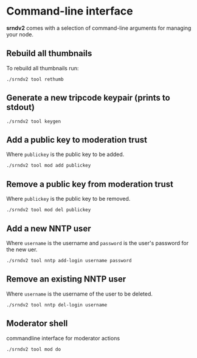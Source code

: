 # Command-line interface

**srndv2** comes with a selection of command-line arguments for managing your node.

## Rebuild all thumbnails

To rebuild all thumbnails run:

    ./srndv2 tool rethumb

## Generate a new tripcode keypair (prints to stdout)

    ./srndv2 tool keygen

## Add a public key to moderation trust

Where `publickey` is the public key to be added.

    ./srndv2 tool mod add publickey

## Remove a public key from moderation trust

Where `publickey` is the public key to be removed.

    ./srndv2 tool mod del publickey

## Add a new NNTP user

Where `username` is the username and `password` is the user's password for the new uer.

    ./srndv2 tool nntp add-login username password

## Remove an existing NNTP user

Where `username` is the username of the user to be deleted.

    ./srndv2 tool nntp del-login username

## Moderator shell

commandline interface for moderator actions

    ./srndv2 tool mod do

